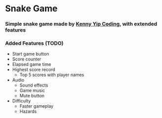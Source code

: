 
# Snake Game
### Simple snake game made by [Kenny Yip Coding](https://www.youtube.com/watch?v=baBq5GAL0_U&t=1365s), with extended features

### Added Features (TODO)
- Start game button
- Score counter
- Elapsed game time
- Highest score record
    - Top 5 scores with player names
- Audio
    - Sound effects
    - Game music
    - Mute button
- Difficulty
    - Faster gameplay
    - Hazards
